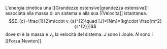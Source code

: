 L'energia cinetica una [[Grandezze estensive|grandezza estensiva]] associata alla massa di un sistema e alla sua [[Velocità]] istantanea.
$$E_{c}=\frac{1}{2}m\cdot v_{s}^{2}\quad [J]=[Nm]=[kg\cdot \frac{m^2}{s^{2}}]$$
dove $m$ è la massa e $v_{s}$ la velocità del sistema.
$J$ sono i Joule.
$N$ sono i [[Forza|Newton]].
